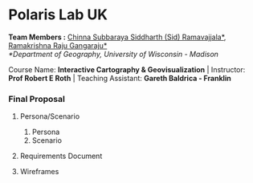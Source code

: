 # Polaris Lab UK
<b>Team Members :</b> <a href="ramavajjala@wisc.edu"> Chinna Subbaraya Siddharth (Sid) Ramavajjala*</a>, <a href="grk.gangaraju@wisc.edu"> Ramakrishna Raju Gangaraju*</a><br>
<i>*Department of Geography, University of Wisconsin - Madison</i>
<p>Course Name: <b>Interactive Cartography & Geovisualization</b> | Instructor: <b>Prof Robert E Roth</b> | Teaching Assistant: <b>Gareth Baldrica - Franklin</b></p>

### Final Proposal
1. Persona/Scenario
    1. Persona
    2. Scenario
2. Requirements Document

3. Wireframes






